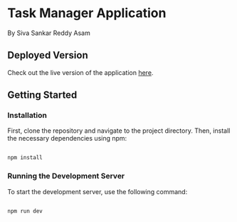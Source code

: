 # Task Manager Application

By Siva Sankar Reddy Asam

## Deployed Version

Check out the live version of the application [here](https://cappsuletest.netlify.app/).

## Getting Started

### Installation

First, clone the repository and navigate to the project directory. Then, install the necessary dependencies using npm:

```bash

npm install

```

### Running the Development Server

To start the development server, use the following command:

```bash

npm run dev

```
